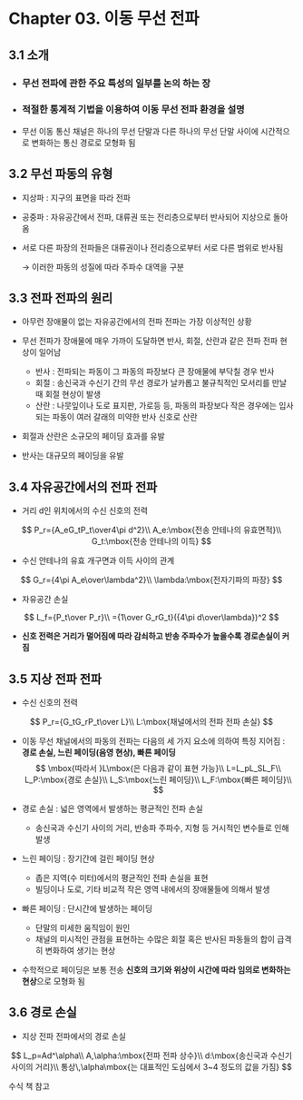 # Chapter 03. 이동 무선 전파

## 3.1 소개

- ### 무선 전파에 관한 주요 특성의 일부를 논의 하는 장

- ### 적절한 통계적 기법을 이용하여 이동 무선 전파 환경을 설명

- 무선 이동 통신 채널은 하나의 무선 단말과 다른 하나의 무선 단말 사이에 시간적으로 변화하는 통신 경로로 모형화 됨

## 3.2 무선 파동의 유형

- 지상파 : 지구의 표면을 따라 전파

- 공중파 : 자유공간에서 전파, 대류권 또는 전리층으로부터 반사되어 지상으로 돌아옴

- 서로 다른 파장의 전파들은 대류권이나 전리층으로부터 서로 다른 범위로 반사됨

  → 이러한 파동의 성질에 따라 주파수 대역을 구분

## 3.3 전파 전파의 원리

- 아무런 장애물이 없는 자유공간에서의 전파 전파는 가장 이상적인 상황
- 무선 전파가 장애물에 매우 가까이 도달하면 반사, 회절, 산란과 같은 전파 전파 현상이 일어남
  - 반사 : 전파되는 파동이 그 파동의 파장보다 큰 장애물에 부닥칠 경우 반사
  - 회절 : 송신국과 수신기 간의 무선 경로가 날카롭고 불규칙적인 모서리를 만날 때 회절 현상이 발생
  - 산란 : 나뭇잎이나 도로 표지판, 가로등 등, 파동의 파장보다 작은 경우에는 입사되는 파동이 여러 갈래의 미약한 반사 신호로 산란

- 회절과 산란은 소규모의 페이딩 효과를 유발
- 반사는 대규모의 페이딩을 유발

## 3.4 자유공간에서의 전파 전파

- 거리 d인 위치에서의 수신 신호의 전력

$$
P_r={A_eG_tP_t\over4\pi d^2}\\
A_e:\mbox{전송 안테나의 유효면적}\\
G_t:\mbox{전송 안테나의 이득}
$$

- 수신 안테나의 유효 개구면과 이득 사이의 관계

$$
G_r={4\pi A_e\over\lambda^2}\\
\lambda:\mbox{전자기파의 파장}
$$

- 자유공간 손실

$$
L_f={P_t\over P_r}\\
={1\over G_rG_t}({4\pi d\over\lambda})^2
$$

- **신호 전력은 거리가 멀어짐에 따라 감쇠하고 반송 주파수가 높을수록 경로손실이 커짐**

## 3.5 지상 전파 전파

- 수신 신호의 전력

$$
P_r={G_tG_rP_t\over L}\\
L:\mbox{채널에서의 전파 전파 손실}
$$

- 이동 무선 채널에서의 파동의 전파는 다음의 세 가지 요소에 의하여 특징 지어짐 : **경로 손실, 느린 페이딩(음영 현상), 빠른 페이딩**
  $$
  \mbox{따라서 }L\mbox{은 다음과 같이 표현 가능}\\
  L=L_pL_SL_F\\
  L_P:\mbox{경로 손실}\\
  L_S:\mbox{느린 페이딩}\\
  L_F:\mbox{빠른 페이딩}\\
  $$

- 경로 손실 : 넓은 영역에서 발생하는 평균적인 전파 손실

  - 송신국과 수신기 사이의 거리, 반송파 주파수, 지형 등 거시적인 변수들로 인해 발생

- 느린 페이딩 : 장기간에 걸린 페이딩 현상

  - 좁은 지역(수 미터)에서의 평균적인 전파 손실을 표현
  - 빌딩이나 도로, 기타 비교적 작은 영역 내에서의 장애물들에 의해서 발생

- 빠른 페이딩 : 단시간에 발생하는 페이딩

  - 단말의 미세한 움직임이 원인
  - 채널의 미시적인 관점을 표현하는 수많은 회절 혹은 반사된 파동들의 합이 급격히 변화하여 생기는 현상

- 수학적으로 페이딩은 보통 전송 **신호의 크기와 위상이 시간에 따라 임의로 변화하는 현상**으로 모형화 됨

## 3.6 경로 손실

- 지상 전파 전파에서의 경로 손실

$$
L_p=Ad^\alpha\\
A,\alpha:\mbox{전파 전파 상수}\\
d:\mbox{송신국과 수신기 사이의 거리}\\
통상\,\alpha\mbox{는 대표적인 도심에서 3~4 정도의 값을 가짐}
$$

수식 책 참고

